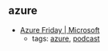 azure
---
* [Azure Friday | Microsoft](http://friday.azure.com/)
    * tags: [azure](../tags/azure.md), [podcast](../tags/podcast.md)
